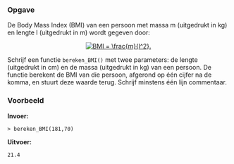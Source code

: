 ### Opgave

De Body Mass Index (BMI) van een persoon met massa m (uitgedrukt in kg) en lengte l (uitgedrukt in m) wordt gegeven door:

<center>
<a href="https://www.codecogs.com/eqnedit.php?latex=\fn_phv&space;BMI&space;=&space;\frac{m}{l^2}." target="_blank"><img src="https://latex.codecogs.com/svg.latex?\fn_phv&space;BMI&space;=&space;\frac{m}{l^2}." title="BMI = \frac{m}{l^2}." /></a>
</center>

Schrijf een functie `bereken_BMI()` met twee parameters: de lengte (uitgedrukt in cm) en de massa (uitgedrukt in kg) van een persoon. De functie berekent de BMI van die persoon, afgerond op één cijfer na de komma, en stuurt deze waarde terug. Schrijf minstens één lijn commentaar.

### Voorbeeld

**Invoer:**

    > bereken_BMI(181,70)



**Uitvoer:**

    21.4

